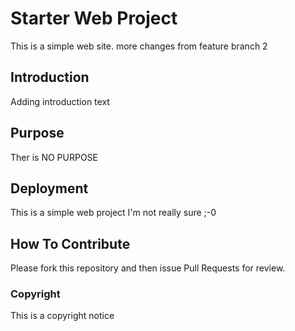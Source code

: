# Starter Web Project
This is a simple web site. more changes from feature branch 2
## Introduction
Adding introduction text
## Purpose
Ther is NO PURPOSE
## Deployment
This is a simple web project
I'm not really sure ;-0
## How To Contribute
Please fork this repository and then issue Pull Requests for review.

### Copyright
This is a copyright notice